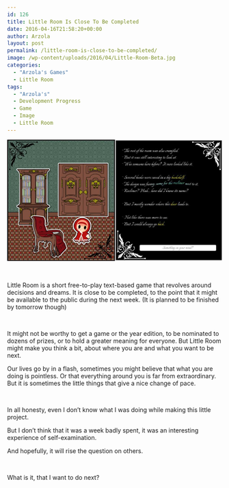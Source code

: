 ```yaml
---
id: 126
title: Little Room Is Close To Be Completed
date: 2016-04-16T21:58:20+00:00
author: Arzola
layout: post
permalink: /little-room-is-close-to-be-completed/
image: /wp-content/uploads/2016/04/Little-Room-Beta.jpg
categories:
  - "Arzola's Games"
  - Little Room
tags:
  - "Arzola's"
  - Development Progress
  - Game
  - Image
  - Little Room
---
```

<a href="/images/posts/2016/04/Little-Room-Beta.jpg" target="_blank"><img class="aligncenter wp-image-127 size-full" src="/images/posts/2016/04/Little-Room-Beta.jpg" alt="Little Room Beta"   /></a>

&nbsp;

Little Room is a short free-to-play text-based game that revolves around decisions and dreams. It is close to be completed, to the point that it might be available to the public during the next week. (It is planned to be finished by tomorrow though)

&nbsp;

It might not be worthy to get a game or the year edition, to be nominated to dozens of prizes, or to hold a greater meaning for everyone. But Little Room might make you think a bit, about where you are and what you want to be next.
  
Our lives go by in a flash, sometimes you might believe that what you are doing is pointless. Or that everything around you is far from extraordinary. But it is sometimes the little things that give a nice change of pace.

&nbsp;

In all honesty, even I don&#8217;t know what I was doing while making this little project.

But I don&#8217;t think that it was a week badly spent, it was an interesting experience of self-examination.

And hopefully, it will rise the question on others.

&nbsp;

What is it, that I want to do next?

<!-- AddThis Advanced Settings generic via filter on the_content -->

<!-- AddThis Share Buttons generic via filter on the_content -->